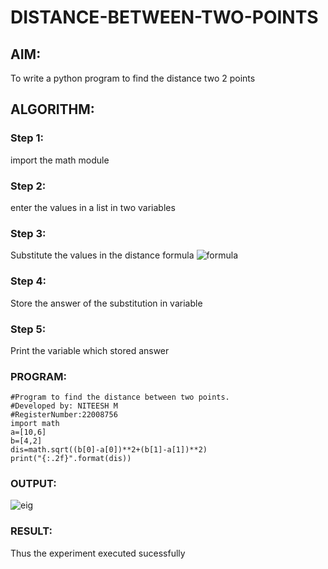 # DISTANCE-BETWEEN-TWO-POINTS

## AIM:
To write a python program to find the distance two 2 points
## ALGORITHM:
### Step 1: 
import the math module
### Step 2: 
enter the values in a list in two variables
### Step 3: 
Substitute the values in the distance formula  ![formula](/formula.JPG)
### Step 4: 
Store the answer of the substitution in variable
### Step 5: 
Print the variable which stored answer
### PROGRAM:
```
#Program to find the distance between two points.
#Developed by: NITEESH M
#RegisterNumber:22008756
import math
a=[10,6]
b=[4,2]
dis=math.sqrt((b[0]-a[0])**2+(b[1]-a[1])**2)
print("{:.2f}".format(dis))
```
  


### OUTPUT:
![eig](ss.png)

### RESULT:
Thus the experiment executed sucessfully
